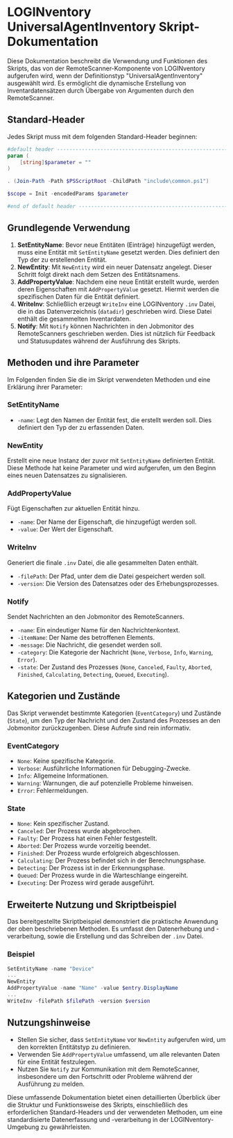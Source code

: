 # LOGINventory UniversalAgentInventory Skript-Dokumentation

Diese Dokumentation beschreibt die Verwendung und Funktionen des Skripts, das von der RemoteScanner-Komponente von LOGINventory aufgerufen wird, wenn der Definitionstyp "UniversalAgentInventory" ausgewählt wird. Es ermöglicht die dynamische Erstellung von Inventardatensätzen durch Übergabe von Argumenten durch den RemoteScanner.

## Standard-Header

Jedes Skript muss mit dem folgenden Standard-Header beginnen:

```powershell
#default header ----------------------------------------------------------------------
param (
    [string]$parameter = ""
)

. (Join-Path -Path $PSScriptRoot -ChildPath "include\common.ps1")

$scope = Init -encodedParams $parameter

#end of default header ----------------------------------------------------------------------
```

## Grundlegende Verwendung

1. **SetEntityName**: Bevor neue Entitäten (Einträge) hinzugefügt werden, muss eine Entität mit `SetEntityName` gesetzt werden. Dies definiert den Typ der zu erstellenden Entität.
2. **NewEntity**: Mit `NewEntity` wird ein neuer Datensatz angelegt. Dieser Schritt folgt direkt nach dem Setzen des Entitätsnamens.
3. **AddPropertyValue**: Nachdem eine neue Entität erstellt wurde, werden deren Eigenschaften mit `AddPropertyValue` gesetzt. Hiermit werden die spezifischen Daten für die Entität definiert.
4. **WriteInv**: Schließlich erzeugt `WriteInv` eine LOGINventory `.inv` Datei, die in das Datenverzeichnis (`datadir`) geschrieben wird. Diese Datei enthält die gesammelten Inventardaten.
5. **Notify**: Mit `Notify` können Nachrichten in den Jobmonitor des RemoteScanners geschrieben werden. Dies ist nützlich für Feedback und Statusupdates während der Ausführung des Skripts.

## Methoden und ihre Parameter

Im Folgenden finden Sie die im Skript verwendeten Methoden und eine Erklärung ihrer Parameter:

### SetEntityName

- `-name`: Legt den Namen der Entität fest, die erstellt werden soll. Dies definiert den Typ der zu erfassenden Daten.

### NewEntity

Erstellt eine neue Instanz der zuvor mit `SetEntityName` definierten Entität. Diese Methode hat keine Parameter und wird aufgerufen, um den Beginn eines neuen Datensatzes zu signalisieren.

### AddPropertyValue

Fügt Eigenschaften zur aktuellen Entität hinzu.

- `-name`: Der Name der Eigenschaft, die hinzugefügt werden soll.
- `-value`: Der Wert der Eigenschaft.

### WriteInv

Generiert die finale `.inv` Datei, die alle gesammelten Daten enthält.

- `-filePath`: Der Pfad, unter dem die Datei gespeichert werden soll.
- `-version`: Die Version des Datensatzes oder des Erhebungsprozesses.

### Notify

Sendet Nachrichten an den Jobmonitor des RemoteScanners.

- `-name`: Ein eindeutiger Name für den Nachrichtenkontext.
- `-itemName`: Der Name des betroffenen Elements.
- `-message`: Die Nachricht, die gesendet werden soll.
- `-category`: Die Kategorie der Nachricht (`None`, `Verbose`, `Info`, `Warning`, `Error`).
- `-state`: Der Zustand des Prozesses (`None`, `Canceled`, `Faulty`, `Aborted`, `Finished`, `Calculating`, `Detecting`, `Queued`, `Executing`).


## Kategorien und Zustände

Das Skript verwendet bestimmte Kategorien (`EventCategory`) und Zustände (`State`), um den Typ der Nachricht und den Zustand des Prozesses an den Jobmonitor zurückzugenben. Diese Aufrufe sind rein informativ.

### EventCategory

- `None`: Keine spezifische Kategorie.
- `Verbose`: Ausführliche Informationen für Debugging-Zwecke.
- `Info`: Allgemeine Informationen.
- `Warning`: Warnungen, die auf potenzielle Probleme hinweisen.
- `Error`: Fehlermeldungen.

### State

- `None`: Kein spezifischer Zustand.
- `Canceled`: Der Prozess wurde abgebrochen.
- `Faulty`: Der Prozess hat einen Fehler festgestellt.
- `Aborted`: Der Prozess wurde vorzeitig beendet.
- `Finished`: Der Prozess wurde erfolgreich abgeschlossen.
- `Calculating`: Der Prozess befindet sich in der Berechnungsphase.
- `Detecting`: Der Prozess ist in der Erkennungsphase.
- `Queued`: Der Prozess wurde in die Warteschlange eingereiht.
- `Executing`: Der Prozess wird gerade ausgeführt.

## Erweiterte Nutzung und Skriptbeispiel

Das bereitgestellte Skriptbeispiel demonstriert die praktische Anwendung der oben beschriebenen Methoden. Es umfasst den Datenerhebung und -verarbeitung, sowie die Erstellung und das Schreiben der `.inv` Datei.

### Beispiel

```powershell
SetEntityName -name "Device"
...
NewEntity
AddPropertyValue -name "Name" -value $entry.DisplayName
...
WriteInv -filePath $filePath -version $version
```

## Nutzungshinweise

- Stellen Sie sicher, dass `SetEntityName` vor `NewEntity` aufgerufen wird, um den korrekten Entitätstyp zu definieren.
- Verwenden Sie `AddPropertyValue` umfassend, um alle relevanten Daten für eine Entität festzulegen.
- Nutzen Sie `Notify` zur Kommunikation mit dem RemoteScanner, insbesondere um den Fortschritt oder Probleme während der Ausführung zu melden.

Diese umfassende Dokumentation bietet einen detaillierten Überblick über die Struktur und Funktionsweise des Skripts, einschließlich des erforderlichen Standard-Headers und der verwendeten Methoden, um eine standardisierte Datenerfassung und -verarbeitung in der LOGINventory-Umgebung zu gewährleisten.